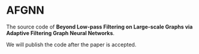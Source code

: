 # AFGNN

The source code of **Beyond Low-pass Filtering on Large-scale Graphs via Adaptive Filtering Graph Neural Networks**.

We will publish the code after the paper is accepted.
